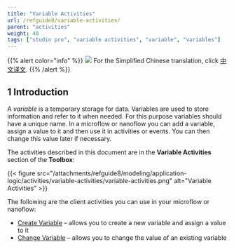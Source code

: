 ```yaml
---
title: "Variable Activities"
url: /refguide8/variable-activities/
parent: "activities"
weight: 40
tags: ["studio pro", "variable activities", "variable", "variables"]
---
```


{{% alert color="info" %}}
<img src="attachments/chinese-translation/china.png" style="display: inline-block; margin: 0" /> For the Simplified Chinese translation, click [中文译文](https://cdn.mendix.tencent-cloud.com/documentation/refguide8/variable-actiities.pdf).
{{% /alert %}}

## 1 Introduction

A *variable* is a temporary storage for data. Variables are used to store information and refer to it when needed. For this purpose variables should have a unique name.
In a microflow or nanoflow you can add a variable, assign a value to it and then use it in activities or events. You can then change this value later if necessary. 

The activities described in this document are in the **Variable Activities** section of the **Toolbox**:

{{< figure src="/attachments/refguide8/modeling/application-logic/activities/variable-activities/variable-activities.png" alt="Variable Activities" >}}

The following are the client activities you can use in your microflow or nanoflow:

* [Create Variable](/refguide8/create-variable/) – allows you to create a new variable and assign a value to it
* [Change Variable](/refguide8/change-variable/) – allows you to change the value of an existing variable 
